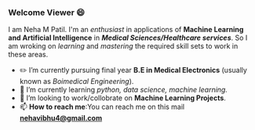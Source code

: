 ### Welcome Viewer :smile:

I am Neha M Patil. I'm an *enthusiast* in applications of **Machine Learning and Artificial Intelligence** in ***Medical Sciences/Healthcare services***. So I am wroking on *learning* and *mastering* the required skill sets to work in these areas.

* :pencil2: I’m currently pursuing final year **B.E in Medical Electronics** (usually known as *Boimedical Engineering*).
* 🌱 I’m currently learning *python, data science, machine learning.*
* 👯 I’m looking to work/collobrate on **Machine Learning Projects**.
* 📫 **How to reach me**:You can reach me on this mail **[nehavibhu4@gmail.com](nehavibhu4@gmail.com)**
